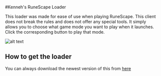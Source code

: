#Kenneh's RuneScape Loader

This loader was made for ease of use when playing RuneScape. This client does not break the rules and does not offer any special tools.
It simply allows you to choose what game mode you want to play when it launches. Click the corresponding button to play that mode.

![alt text](http://i.imgur.com/rIlJjD7.jpg "")
## How to get the loader

You can always download the newest version of this from [here](https://github.com/kennehisftw/runescape-loader/raw/master/runescape-loader.jar/)